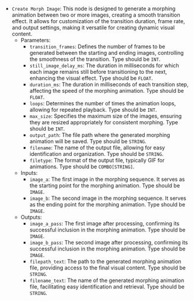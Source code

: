 - `Create Morph Image`: This node is designed to generate a morphing animation between two or more images, creating a smooth transition effect. It allows for customization of the transition duration, frame rate, and output settings, making it versatile for creating dynamic visual content.
    - Parameters:
        - `transition_frames`: Defines the number of frames to be generated between the starting and ending images, controlling the smoothness of the transition. Type should be `INT`.
        - `still_image_delay_ms`: The duration in milliseconds for which each image remains still before transitioning to the next, enhancing the visual effect. Type should be `FLOAT`.
        - `duration_ms`: The duration in milliseconds of each transition step, affecting the speed of the morphing animation. Type should be `FLOAT`.
        - `loops`: Determines the number of times the animation loops, allowing for repeated playback. Type should be `INT`.
        - `max_size`: Specifies the maximum size of the images, ensuring they are resized appropriately for consistent morphing. Type should be `INT`.
        - `output_path`: The file path where the generated morphing animation will be saved. Type should be `STRING`.
        - `filename`: The name of the output file, allowing for easy identification and organization. Type should be `STRING`.
        - `filetype`: The format of the output file, typically GIF for animations. Type should be `COMBO[STRING]`.
    - Inputs:
        - `image_a`: The first image in the morphing sequence. It serves as the starting point for the morphing animation. Type should be `IMAGE`.
        - `image_b`: The second image in the morphing sequence. It serves as the ending point for the morphing animation. Type should be `IMAGE`.
    - Outputs:
        - `image_a_pass`: The first image after processing, confirming its successful inclusion in the morphing animation. Type should be `IMAGE`.
        - `image_b_pass`: The second image after processing, confirming its successful inclusion in the morphing animation. Type should be `IMAGE`.
        - `filepath_text`: The path to the generated morphing animation file, providing access to the final visual content. Type should be `STRING`.
        - `filename_text`: The name of the generated morphing animation file, facilitating easy identification and retrieval. Type should be `STRING`.
